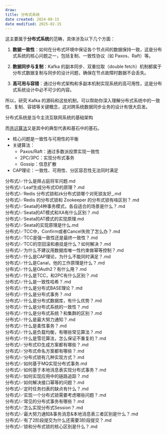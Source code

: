 ```yaml
---
draw:
title: 分布式系统
date created: 2024-08-15
date modified: 2025-02-15
---
```


这主要属于**分布式系统**的范畴，具体涉及以下几个方面：

1. **数据一致性**：如何在分布式环境中保证各个节点间的数据保持一致，这是分布式系统的核心问题之一，包括复制、一致性协议（如 Paxos、Raft）等。
    
2. **数据同步与复制**：Kafka 的副本同步、双重拉取（double fetch）机制都属于分布式数据复制与同步的设计问题，确保在节点故障时数据不会丢失。
    
3. **高可用与容错**：通过分布式架构和多副本机制实现系统的高可用性，这是分布式系统设计中必不可少的内容。
    

所以，研究 Kafka 的源码和这些机制，可以帮助你深入理解分布式系统中的一致性、复制、容错等关键概念，这对跨系统数据同步业务的设计有很大启发。

分布式系统是当今主流互联网系统的基础架构

而[共识算法](共识算法.md)又是其中的典型代表和基石中的基石。

- 核心问题是一致性与可用性的平衡
- 关键算法：
    - Paxos/Raft：通过多数派投票实现一致性
    - 2PC/3PC：实现分布式事务
    - Gossip：信息扩散
- CAP理论：一致性、可用性、分区容忍性无法同时满足

分布式/✅什么是拜占庭将军问题.md  
分布式/✅Leaf生成分布式ID的原理？.md  
分布式/✅Redis 分布式锁和zk分布式锁哪个对死锁友好_.md  
分布式/✅Redis 的分布式锁和 Zookeeper 的分布式锁有啥区别？.md  
分布式/✅Seata的4种事务模式，各自适合的场景是什么？.md  
分布式/✅Seata的AT模式和XA有什么区别？.md  
分布式/✅Seata的AT模式的实现原理.md  
分布式/✅Seata的实现原理是什么.md  
分布式/✅TCC中，Confirm或者Cancel失败了怎么办？.md  
分布式/✅TCC是强一致性还是最终一致性？.md  
分布式/✅TCC的空回滚和悬挂是什么？如何解决？.md  
分布式/✅为什么不建议用数据库唯一性约束做幂等控制？.md  
分布式/✅什么是CAP理论，为什么不能同时满足？.md  
分布式/✅什么是Canal，他的工作原理是什么？.md  
分布式/✅什么是OAuth2？有什么用？.md  
分布式/✅什么是TCC，和2PC有什么区别？.md  
分布式/✅什么是一致性哈希？.md  
分布式/✅什么是分布式BASE理论？.md  
分布式/✅什么是分布式事务？.md  
分布式/✅什么是分布式数据库，有什么优势？.md  
分布式/✅什么是分布式系统的一致性？.md  
分布式/✅什么是分布式系统？和集群的区别？.md  
分布式/✅什么是最大努力通知？.md  
分布式/✅什么是柔性事务？.md  
分布式/✅什么是负载均衡，有哪些常见算法？.md  
分布式/✅什么是雪花算法，怎么保证不重复的？.md  
分布式/✅分布式ID生成方案都有哪些？.md  
分布式/✅分布式命名方案都有哪些？.md  
分布式/✅分布式锁有几种实现方式？.md  
分布式/✅如何基于MQ实现分布式事务.md  
分布式/✅如何基于本地消息表实现分布式事务？.md  
分布式/✅如何实现应用中的链路追踪？.md  
分布式/✅如何解决接口幂等的问题？.md  
分布式/✅定时任务扫表的缺点有什么？.md  
分布式/✅实现一个分布式锁需要考虑哪些问题？.md  
分布式/✅常见的分布式事务有哪些？.md  
分布式/✅怎么实现分布式Session？.md  
分布式/✅最大努力通知&事务消息&本地消息表三者区别是什么？.md  
分布式/✅有了2阶段提交为什么还需要3阶段提交？.md  
分布式/✅锁和分布式锁的核心区别是什么？.md
